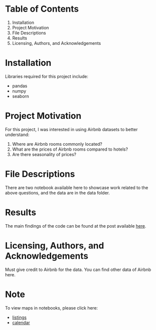 # Table of Contents
1. Installation
2. Project Motivation
3. File Descriptions
4. Results
5. Licensing, Authors, and Acknowledgements

# Installation
Libraries required for this project include:
- pandas
- numpy
- seaborn

# Project Motivation
For this project, I was interested in using Airbnb datasets to better understand:
1. Where are Airbnb rooms commonly located?
2. What are the prices of Airbnb rooms compared to hotels?
3. Are there seasonality of prices?

# File Descriptions
There are two notebook available here to showcase work related to the above questions, and the data are in the data folder.

# Results
The main findings of the code can be found at the post available [here](https://medium.com/@kwok723/airbnb-in-shanghai-db66177e54f6).

# Licensing, Authors, and Acknowledgements
Must give credit to Airbnb for the data. You can find other data of Airbnb here.

# Note
To view maps in notebooks, please click here: 
- [listings](http://nbviewer.org/github/anqi-guo/udacity-dsnd-blog-post/blob/main/listings.ipynb)
- [calendar](http://nbviewer.org/github/anqi-guo/udacity-dsnd-blog-post/blob/main/calendar.ipynb)
